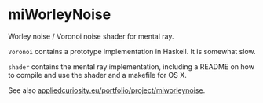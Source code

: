miWorleyNoise
=============

Worley noise / Voronoi noise shader for mental ray.

`Voronoi` contains a prototype implementation in Haskell. It is somewhat slow.

`shader` contains the mental ray implementation, including a README on how to compile and use the shader and a makefile for OS X.

See also [appliedcuriosity.eu/portfolio/project/miworleynoise](http://appliedcuriosity.eu/portfolio/project/miworleynoise).